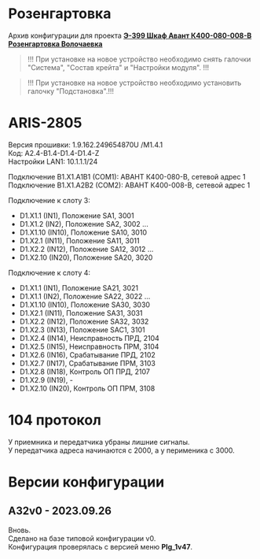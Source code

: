 ﻿Розенгартовка
=============

Архив конфигурации для проекта **[Э-399 Шкаф Авант К400-080-008-В Розенгартовка Волочаевка](Э-399_Шкаф_Авант_К400-080-008-В_Розенгартовка_Волочаевка.pdf)**

> !!! При установке на новое устройство необходимо снять галочки "Система", "Состав крейта" и "Настройки модуля". !!!

> !!! При установке на новое устройство необходимо установить галочку "Подстановка".!!!


# ARIS-2805

Версия прошивки: 1.9.162.249654870U /M1.4.1  
Код: A2.4-B1.4-D1.4-D1.4-Z  
Настройки LAN1: 10.1.1.1/24

Подключение B1.X1.A1B1 (COM1): АВАНТ К400-080-В, сетевой адрес 1  
Подключение B1.X1.A2B2 (COM2): АВАНТ К400-008-В, сетевой адрес 1  

Подключение к слоту 3:
- D1.X1.1  (IN1),  Положение SA1, 3001
- D1.X1.2  (IN2),  Положение SA2, 3002
...
- D1.X1.10 (IN10), Положение SA10, 3010
- D1.X2.1  (IN11), Положение SA11, 3011
- D1.X2.2  (IN12), Положение SA12, 3012
...
- D1.X2.10 (IN20), Положение SA20, 3020

Подключение к слоту 4:
- D1.X1.1  (IN1),  Положение SA21, 3021
- D1.X1.1  (IN2),  Положение SA22, 3022
...
- D1.X1.10 (IN10), Положение SA30, 3030
- D1.X2.1  (IN11), Положение SA31, 3031
- D1.X2.2  (IN12), Положение SA32, 3032
- D1.X2.3  (IN13), Положение SAC1, 3101
- D1.X2.4  (IN14), Неисправность ПРД, 2104
- D1.X2.5  (IN15), Неисправность ПРМ, 3104
- D1.X2.6  (IN16), Срабатывание ПРД, 2102
- D1.X2.7  (IN17), Срабатывание ПРМ, 3103
- D1.X2.8  (IN18), Контроль ОП ПРД, 2107
- D1.X2.9  (IN19), -
- D1.X2.10 (IN20), Контроль ОП ПРМ, 3108


# 104 протокол

У приемника и передатчика убраны лишние сигналы.  
У передатчика адреса начинаются с 2000, а у перименика с 3000.


# Версии конфигурации

## A32v0 - 2023.09.26

Вновь.  
Сделано на базе типовой конфигурации v0.   
Конфигурация проверялась с версией меню **PIg_1v47**.

